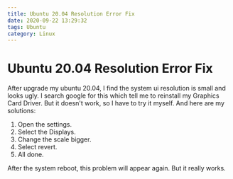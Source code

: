 ```yaml
---
title: Ubuntu 20.04 Resolution Error Fix
date: 2020-09-22 13:29:32
tags: Ubuntu
category: Linux
---
```

# Ubuntu 20.04 Resolution Error Fix

After upgrade my ubuntu 20.04, I find the system ui resolution is small and looks ugly. I search google for this which tell me to reinstall my Graphics Card Driver. But it doesn't work, so I have to try it myself. And here are my solutions:

1. Open the settings.
2. Select the Displays.
3. Change the scale bigger.
4. Select revert.
5. All done.

After the system reboot, this problem will appear again. But it really works.
